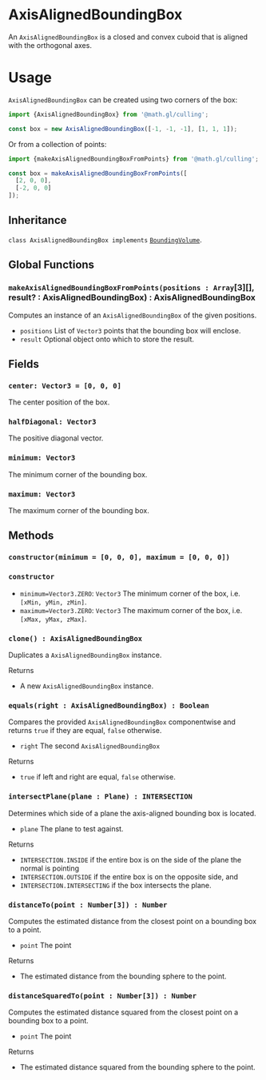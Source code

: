 # AxisAlignedBoundingBox

An `AxisAlignedBoundingBox` is a closed and convex cuboid that is aligned with the orthogonal axes.

# Usage

`AxisAlignedBoundingBox` can be created using two corners of the box:

```js
import {AxisAlignedBoundingBox} from '@math.gl/culling';

const box = new AxisAlignedBoundingBox([-1, -1, -1], [1, 1, 1]);
```

Or from a collection of points:

```js
import {makeAxisAlignedBoundingBoxFromPoints} from '@math.gl/culling';

const box = makeAxisAlignedBoundingBoxFromPoints([
  [2, 0, 0],
  [-2, 0, 0]
]);
```

## Inheritance

`class AxisAlignedBoundingBox implements` [`BoundingVolume`](./bounding-volume).

## Global Functions

### `makeAxisAlignedBoundingBoxFromPoints(positions : Array`[3][], result? : AxisAlignedBoundingBox) : AxisAlignedBoundingBox

Computes an instance of an `AxisAlignedBoundingBox` of the given positions.

- `positions` List of `Vector3` points that the bounding box will enclose.
- `result` Optional object onto which to store the result.

## Fields

### `center: Vector3 = [0, 0, 0]`

The center position of the box.

### `halfDiagonal: Vector3`

The positive diagonal vector.

### `minimum: Vector3`

The minimum corner of the bounding box.

### `maximum: Vector3`

The maximum corner of the bounding box.

## Methods

### `constructor(minimum = [0, 0, 0], maximum = [0, 0, 0])`

### `constructor`

- `minimum=Vector3.ZERO`: `Vector3` The minimum corner of the box, i.e. `[xMin, yMin, zMin]`.
- `maximum=Vector3.ZERO`: `Vector3` The maximum corner of the box, i.e. `[xMax, yMax, zMax]`.

### `clone() : AxisAlignedBoundingBox`

Duplicates a `AxisAlignedBoundingBox` instance.

Returns

- A new `AxisAlignedBoundingBox` instance.

### `equals(right : AxisAlignedBoundingBox) : Boolean`

Compares the provided `AxisAlignedBoundingBox` componentwise and returns `true` if they are equal, `false` otherwise.

- `right` The second `AxisAlignedBoundingBox`

Returns

- `true` if left and right are equal, `false` otherwise.

### `intersectPlane(plane : Plane) : INTERSECTION`

Determines which side of a plane the axis-aligned bounding box is located.

- `plane` The plane to test against.

Returns

- `INTERSECTION.INSIDE` if the entire box is on the side of the plane the normal is pointing
- `INTERSECTION.OUTSIDE` if the entire box is on the opposite side, and
- `INTERSECTION.INTERSECTING` if the box intersects the plane.

### `distanceTo(point : Number[3]) : Number`

Computes the estimated distance from the closest point on a bounding box to a point.

- `point` The point

Returns

- The estimated distance from the bounding sphere to the point.

### `distanceSquaredTo(point : Number[3]) : Number`

Computes the estimated distance squared from the closest point on a bounding box to a point.

- `point` The point

Returns

- The estimated distance squared from the bounding sphere to the point.
